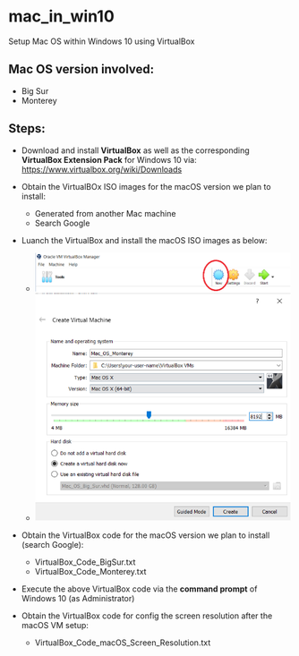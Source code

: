 # mac_in_win10
Setup Mac OS within Windows 10 using VirtualBox

## Mac OS version involved:
- Big Sur
- Monterey

## Steps:
- Download and install **VirtualBox** as well as the corresponding **VirtualBox Extension Pack** for Windows 10 via: https://www.virtualbox.org/wiki/Downloads

- Obtain the VirtualBOx ISO images for the macOS version we plan to install:
    - Generated from another Mac machine
    - Search Google 

- Luanch the VirtualBox and install the macOS ISO images as below:
    - ![click **New**](1.png)
    - ![click **Create**](2.png)

- Obtain the VirtualBox code for the macOS version we plan to install (search Google):
    - VirtualBox_Code_BigSur.txt
    - VirtualBox_Code_Monterey.txt

- Execute the above VirtualBox code via the **command prompt** of Windows 10 (as Administrator)

- Obtain the VirtualBox code for config the screen resolution after the macOS VM setup:
    - VirtualBox_Code_macOS_Screen_Resolution.txt



